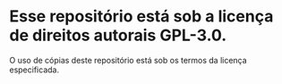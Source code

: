 # Esse repositório está sob a licença de direitos autorais GPL-3.0.
O uso de cópias deste repositório está sob os termos da licença especificada.
